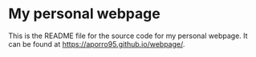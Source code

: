 # My personal webpage

This is the README file for the source code for my personal webpage. It can be found at <https://aporro95.github.io/webpage/>. 

